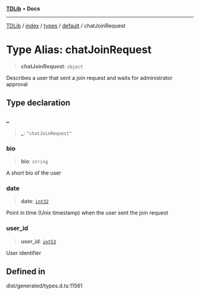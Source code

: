 [**TDLib**](../../../../../../README.md) • **Docs**

***

[TDLib](../../../../../../modules.md) / [index](../../../../../README.md) / [types](../../../README.md) / [default](../README.md) / chatJoinRequest

# Type Alias: chatJoinRequest

> **chatJoinRequest**: `object`

Describes a user that sent a join request and waits for administrator approval

## Type declaration

### \_

> **\_**: `"chatJoinRequest"`

### bio

> **bio**: `string`

A short bio of the user

### date

> **date**: [`int32`](int32.md)

Point in time (Unix timestamp) when the user sent the join request

### user\_id

> **user\_id**: [`int53`](int53.md)

User identifier

## Defined in

dist/generated/types.d.ts:11561
